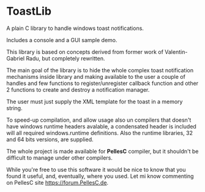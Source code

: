 # ToastLib
A plain C library to handle windows toast notifications.

Includes a console and a GUI sample demo.

This library is based on concepts derived from former work of Valentin-Gabriel Radu, but completely rewritten.

The main goal of the library is to hide the whole complex toast notification mechanisms inside library and making available to the user a couple of handles and few functions to register/unregister callback function and other 2 functions to create and destroy a notification manager.

The user must just supply the XML template for the toast in a memory string.

To speed-up compilation, and allow usage also un compilers that doesn't have windows runtime headers avalable, a condensated header is included will all required windows.runtime definitions. Also the runtime libraries, 32 and 64 bits versions, are supplied.

The whole project is made available for **PellesC** compiler, but it shouldn't be difficult to manage under other compilers.

While you're free to use this software it would be nice to know that you found it useful, and, eventually, where you used. Let mi know commenting on PellesC site https://forum.PellesC.de.
